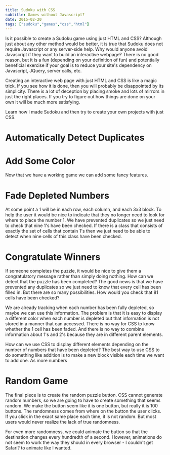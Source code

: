 ```yaml
---
title: Sudoku with CSS
subtitle: Games without Javascript?
date: 2015-02-20
tags: ["sudoku","games","css","html"]
---
```


Is it possible to create a Sudoku game using just HTML and CSS? Although just about any other method would be better, it is true that Sudoku does not require Javascript or any server-side help. Why would anyone avoid Javascript if they want to build an interactive webpage? There is no good reason, but it is a fun (depending on your definition of fun) and potentially beneficial exercise if your goal is to reduce your site's dependency on Javascript, JQuery, server calls, etc. 

Creating an interactive web page with just HTML and CSS is like a magic trick. If you see how it is done, then you will probably be disappointed by its simplicity. There is a lot of deception by placing smoke and lots of mirrors in just the right places. If you try to figure out how things are done on your own it will be much more satisfying. 

Learn how I made Sudoku and then try to create your own projects with just CSS.









# Automatically Detect Duplicates




# Add Some Color

Now that we have a working game we can add some fancy features.


# Fade Depleted Numbers

At some point a 1 will be in each row, each column, and each 3x3 block. To help the user it would be nice to indicate that they no longer need to look for where to place the number 1. We have prevented duplicates so we just need to check that nine 1's have been checked. If there is a class that consists of exactly the set of cells that contain 1's then we just need to be able to detect when nine cells of this class have been checked.


# Congratulate Winners

If someone completes the puzzle, it would be nice to give them a congratulatory message rather than simply doing nothing. How can we detect that the puzzle has been completed? The good news is that we have prevented any duplicates so we just need to know that every cell has been filled in. But there are so many possibilities. How would you check that 81 cells have been checked?

We are already tracking when each number has been fully depleted, so maybe we can use this information. The problem is that it is easy to display a different color when each number is depleted but that information is not stored in a manner that can accessed. There is no way for CSS to know whether the 1 cell has been faded. And there is no way to combine information about 1's and 2's because they are in different parent elements.

How can we use CSS to display different elements depending on the number of numbers that have been depleted? The best way to use CSS to do something like addition is to make a new block visible each time we want to add one. As more numbers 


# Random Game

The final piece is to create the random puzzle button. CSS cannot generate random numbers, so we are going to have to create something that seems random. We make the button seem like it is one button, but really it is 100 buttons. The randomness comes from where on the button the user clicks. If you click in the exact same place each time, it is not random. But most users would never realize the lack of true randomness.

For even more randomness, we could animate the button so that the destination changes every hundredth of a second. However, animations do not seem to work the way they should in every browser - I couldn't get Safari? to animate like I wanted.





